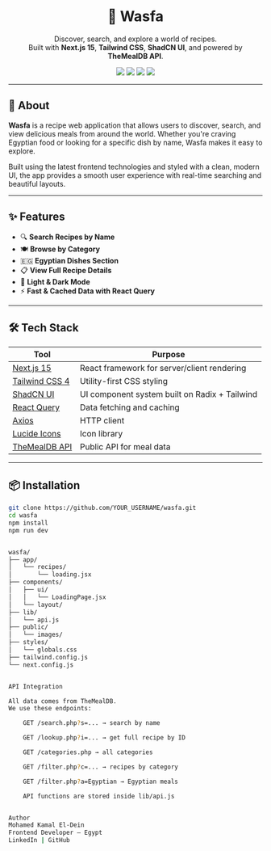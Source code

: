 <h1 align="center">🍲 Wasfa</h1>
<p align="center">
  Discover, search, and explore a world of recipes.<br />
  Built with <strong>Next.js 15</strong>, <strong>Tailwind CSS</strong>, <strong>ShadCN UI</strong>, and powered by <strong>TheMealDB API</strong>.
</p>

<p align="center">
  <img src="https://img.shields.io/badge/Next.js-15-blue?style=flat-square" />
  <img src="https://img.shields.io/badge/TailwindCSS-4-38B2AC?style=flat-square" />
  <img src="https://img.shields.io/badge/ShadCN-UI-EE6352?style=flat-square" />
  <img src="https://img.shields.io/badge/API-TheMealDB-yellowgreen?style=flat-square" />
</p>

---

## 🧾 About

**Wasfa** is a recipe web application that allows users to discover, search, and view delicious meals from around the world. Whether you're craving Egyptian food or looking for a specific dish by name, Wasfa makes it easy to explore.

Built using the latest frontend technologies and styled with a clean, modern UI, the app provides a smooth user experience with real-time searching and beautiful layouts.

---

## ✨ Features

- 🔍 **Search Recipes by Name**
- 🍽️ **Browse by Category**
- 🇪🇬 **Egyptian Dishes Section**
- 📋 **View Full Recipe Details**
- 🌙 **Light & Dark Mode**
- ⚡ **Fast & Cached Data with React Query**

---

## 🛠️ Tech Stack

| Tool | Purpose |
|------|---------|
| [Next.js 15](https://nextjs.org/) | React framework for server/client rendering |
| [Tailwind CSS 4](https://tailwindcss.com/) | Utility-first CSS styling |
| [ShadCN UI](https://ui.shadcn.dev/) | UI component system built on Radix + Tailwind |
| [React Query](https://tanstack.com/query/v5) | Data fetching and caching |
| [Axios](https://axios-http.com/) | HTTP client |
| [Lucide Icons](https://lucide.dev/) | Icon library |
| [TheMealDB API](https://www.themealdb.com/) | Public API for meal data |

---

## 📦 Installation

```bash
git clone https://github.com/YOUR_USERNAME/wasfa.git
cd wasfa
npm install
npm run dev


wasfa/
├── app/
│   └── recipes/
│       └── loading.jsx
├── components/
│   ├── ui/
│   │   └── LoadingPage.jsx
│   └── layout/
├── lib/
│   └── api.js
├── public/
│   └── images/
├── styles/
│   └── globals.css
├── tailwind.config.js
└── next.config.js


API Integration

All data comes from TheMealDB.
We use these endpoints:

    GET /search.php?s=... → search by name

    GET /lookup.php?i=... → get full recipe by ID

    GET /categories.php → all categories

    GET /filter.php?c=... → recipes by category

    GET /filter.php?a=Egyptian → Egyptian meals

    API functions are stored inside lib/api.js


Author
Mohamed Kamal El-Dein
Frontend Developer – Egypt
LinkedIn | GitHub
